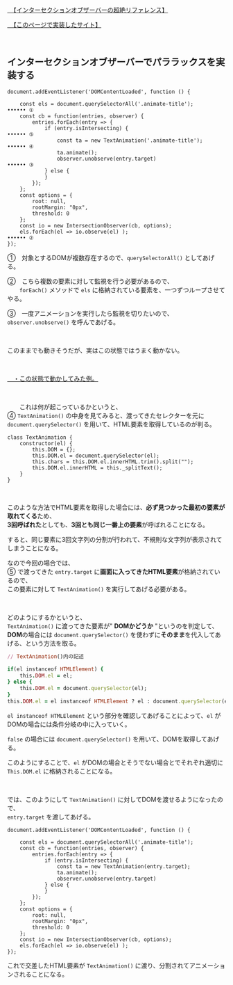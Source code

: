 
<br>

[　【インターセクションオブザーバーの超絶リファレンス】](https://github.com/tamayura8823spirit/siteExample02/blob/main/%E5%8F%82%E8%80%83%E7%94%A8%E3%82%B3%E3%83%BC%E3%83%88%E3%82%99%E9%9B%86/JavaScript%E5%85%A8%E8%88%AC/Code%20Mafia/%E3%82%A4%E3%83%B3%E3%82%BF%E3%83%BC%E3%82%BB%E3%82%AF%E3%82%B7%E3%83%A7%E3%83%B3%E3%82%AA%E3%83%96%E3%82%B6%E3%83%BC%E3%83%90%E3%83%BC.md)

[　【このページで実装したサイト】](https://tamayura8823spirit.github.io/siteExample02/JavaScript/Code%20Mafia/%E3%82%A4%E3%83%B3%E3%82%BF%E3%83%BC%E3%82%BB%E3%82%AF%E3%82%B7%E3%83%A7%E3%83%B3%E3%82%AA%E3%83%96%E3%82%B6%E3%83%BC%E3%83%90%E3%83%BC%E3%81%A7%E3%83%91%E3%83%A9%E3%83%A9%E3%83%83%E3%82%AF%E3%82%B9%E3%82%92%E5%AE%9F%E8%A3%85%E3%81%99%E3%82%8B/index.html)

<br>

## インターセクションオブザーバーでパララックスを実装する

```4D
document.addEventListener('DOMContentLoaded', function () {
    
    const els = document.querySelectorAll('.animate-title');            •••••• ①
    const cb = function(entries, observer) {
        entries.forEach(entry => {
            if (entry.isIntersecting) {                                 •••••• ⑤
                const ta = new TextAnimation('.animate-title');         •••••• ④
                ta.animate();
                observer.unobserve(entry.target)                        •••••• ③
            } else {
            }
        });
    };
    const options = {
        root: null,
        rootMargin: "0px",
        threshold: 0
    };
    const io = new IntersectionObserver(cb, options);
    els.forEach(el => io.observe(el) );                                 •••••• ②
});
```

①　対象とするDOMが複数存在するので、`querySelectorAll()` としてあげる。  

②　こちら複数の要素に対して監視を行う必要があるので、  
　　`forEach()` メソッドで `els` に格納されている要素を、一つずつループさせてやる。  

③　一度アニメーションを実行したら監視を切りたいので、`observer.unobserve()` を呼んであげる。  

<br>

このままでも動きそうだが、実はこの状態ではうまく動かない。  

<br>

[　・この状態で動かしてみた例。](https://tamayura8823spirit.github.io/siteExample02/JavaScript/Code%20Mafia/%E3%82%A4%E3%83%B3%E3%82%BF%E3%83%BC%E3%82%BB%E3%82%AF%E3%82%B7%E3%83%A7%E3%83%B3%E3%82%AA%E3%83%96%E3%82%B6%E3%83%BC%E3%83%90%E3%83%BC%E3%81%A7%E3%83%91%E3%83%A9%E3%83%A9%E3%83%83%E3%82%AF%E3%82%B9%E3%82%92%E5%AE%9F%E8%A3%85%E3%81%99%E3%82%8B/%E5%A4%B1%E6%95%97%E4%BE%8B/index.html)

<br>

　　これは何が起こっているかというと、  
④ `TextAnimation()` の中身を見てみると、渡ってきたセレクターを元に `document.querySelector()` を用いて、HTML要素を取得しているのが判る。  

```4D
class TextAnimation {
    constructor(el) {
        this.DOM = {};
        this.DOM.el = document.querySelector(el);
        this.chars = this.DOM.el.innerHTML.trim().split("");
        this.DOM.el.innerHTML = this._splitText();
    }
}
```

<br>

このような方法でHTML要素を取得した場合には、**必ず見つかった最初の要素が取れてくる**ため、  
**3回呼ばれた**としても、**3回とも同じ一番上の要素**が呼ばれることになる。  

すると、同じ要素に3回文字列の分割が行われて、不規則な文字列が表示されてしまうことになる。  

なので今回の場合では、  
⑤ で渡ってきた `entry.target` に**画面に入ってきたHTML要素**が格納されているので、  
この要素に対して `TextAnimation()` を実行してあげる必要がある。  

<br>

どのようにするかというと、  
`TextAnimation()` に渡ってきた要素が" **DOMかどうか** "というのを判定して、  
**DOM**の場合には `document.querySelector()` を使わずに**そのまま**を代入してあげる、という方法を取る。  

```rb
// TextAnimation()内の記述

if(el instanceof HTMLElement) {
    this.DOM.el = el;
} else {
    this.DOM.el = document.querySelector(el);
}
this.DOM.el = el instanceof HTMLElement ? el : document.querySelector(el);
```

`el instanceof HTMLElement` という部分を確認してあげることによって、`el` がDOMの場合には条件分岐の中に入っていく。  

`false` の場合には `document.querySelector()` を用いて、DOMを取得してあげる。  

このようにすることで、`el` がDOMの場合とそうでない場合とでそれぞれ適切に `This.DOM.el` に格納されることになる。  

<br>

では、このようにして `TextAnimation()` に対してDOMを渡せるようになったので、  
`entry.target` を渡してあげる。  

```4D
document.addEventListener('DOMContentLoaded', function () {
    
    const els = document.querySelectorAll('.animate-title');
    const cb = function(entries, observer) {
        entries.forEach(entry => {
            if (entry.isIntersecting) {
                const ta = new TextAnimation(entry.target);
                ta.animate();
                observer.unobserve(entry.target)
            } else {
            }
        });
    };
    const options = {
        root: null,
        rootMargin: "0px",
        threshold: 0
    };
    const io = new IntersectionObserver(cb, options);
    els.forEach(el => io.observe(el) );
});
```

これで交差したHTML要素が `TextAnimation()` に渡り、分割されてアニメーションされることになる。  

